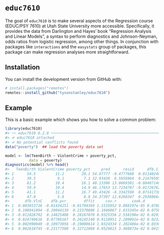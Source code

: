 
# `educ7610`

The goal of `educ7610` is to make several aspects of the Regression
course (EDUC/PSY 7610) at Utah State University more accessible.
Specifically, it provides the data from Darlington and Hayes’ book
“Regression Analysis and Linear Models”, a syntax to perform
diagnostics and Johnson-Neyman, odds ratios from logistic regression,
among other things. In conjunction with packages like `interactions` and
the `easystats` group of packages, this package can make regression
analyses more straightforward.

## Installation

You can install the development version from GitHub with:

``` r
# install.packages("remotes")
remotes::install_github("tysonstanley/educ7610")
```

## Example

This is a basic example which shows you how to solve a common problem:

``` r
library(educ7610)
#> ── educ7610 0.2.0 ────────────────────────────────────────────────── learn more at tysonbarrett.com ──
#> ✔ educ7610 attached
#> ✔ No potential conflicts found
data("poverty")  ## load the poverty data set

model <- lm(TeenBirth ~ ViolentCrime + poverty_pct,
           data = poverty)
diagnostics(model) %>% head()
#>   TeenBirth ViolentCrime poverty_pct     pred      resid      dfb.1_
#> 1      54.5         11.2        20.1 54.97777 -0.4777688  0.01140240
#> 2      39.5          9.1         7.1 32.93430  6.5656964  0.21476505
#> 3      61.2         10.4        16.1 48.13306 13.0669381 -0.08407140
#> 4      59.9         10.4        14.9 46.17653 13.7234707 -0.01726762
#> 5      41.1         11.2        16.7 49.43426 -8.3342598  0.07141738
#> 6      47.0          5.8         8.8 34.37397 12.6260347  0.29388664
#>       dfb.VlnC    dfb.pvr_       dffit     cov.r       cook.d        hat
#> 1  0.003853716 -0.01434251 -0.01704369 1.1535952 9.888197e-05 0.07683369
#> 2  0.108941094 -0.20044139  0.23370808 1.1046067 1.833345e-02 0.07562858
#> 3 -0.011028702  0.14825406  0.28167070 0.9325356 2.558198e-02 0.02937639
#> 4  0.024749616  0.07786167  0.26245140 0.9118951 2.209091e-02 0.02328784
#> 5  0.002990049 -0.10973056 -0.19000614 1.0324334 1.202486e-02 0.03364566
#> 6  0.062618745 -0.23177500  0.32712068 0.9529815 3.460873e-02 0.04150863
```

